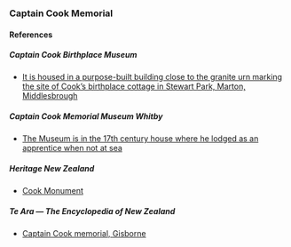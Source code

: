 ### Captain Cook Memorial

#### References

##### Captain Cook Birthplace Museum

* [ It is housed in a purpose-built building close to the granite urn marking the site of Cook’s birthplace cottage in Stewart Park, Marton, Middlesbrough](https://www.captcook-ne.co.uk/ccbm/)

##### Captain Cook Memorial Museum Whitby

* [The Museum is in the 17th century house where he lodged as an apprentice when not at sea](https://www.cookmuseumwhitby.co.uk/)

##### Heritage New Zealand

* [Cook Monument](https://www.heritage.org.nz/the-list/details/3473)

##### Te Ara — The Encyclopedia of New Zealand

* [Captain Cook memorial, Gisborne](https://teara.govt.nz/en/photograph/2319/captain-cook-memorial-gisborne)
